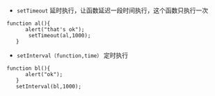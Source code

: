 ## 
- `setTimeout` 延时执行，让函数延迟一段时间执行，这个函数只执行一次
 ```
function al(){
       alert("that's ok");
        setTimeout(al,1000);         
    } 
 ```
- `setInterval（function,time）` 定时执行
 ```
function bl(){
       alert("ok");
    }
    setInterval(bl,1000);
 ```